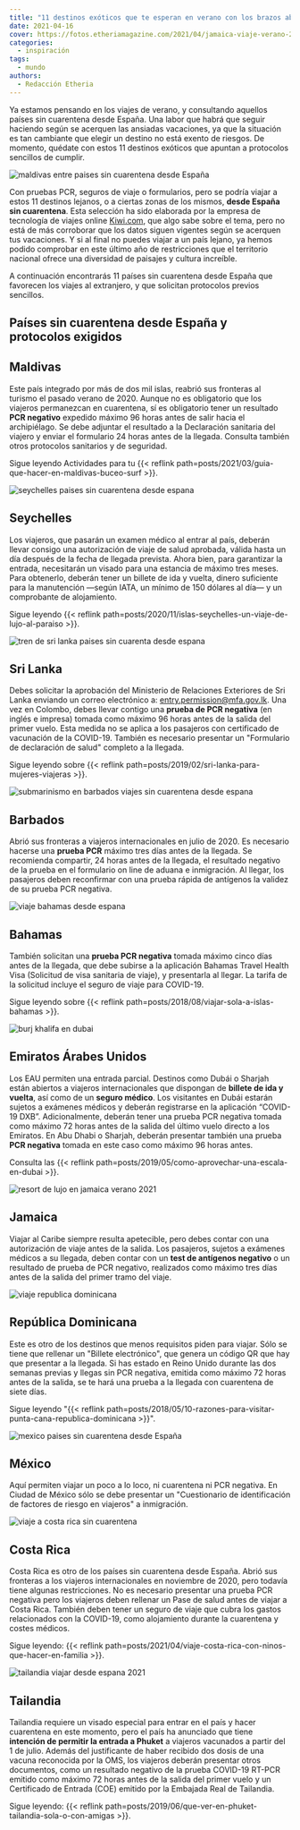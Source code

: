 ```yaml
---
title: "11 destinos exóticos que te esperan en verano con los brazos abiertos"
date: 2021-04-16
cover: https://fotos.etheriamagazine.com/2021/04/jamaica-viaje-verano-2021.jpg
categories: 
  - inspiración
tags: 
  - mundo
authors: 
  - Redacción Etheria
---
```


Ya estamos pensando en los viajes de verano, y consultando aquellos países sin 
cuarentena desde España. Una labor que habrá que seguir haciendo según se acerquen las 
ansiadas vacaciones, ya que la situación es tan cambiante que elegir un destino no está 
exento de riesgos. De momento, quédate con estos 11 destinos exóticos que apuntan a 
protocolos sencillos de cumplir. 

![maldivas entre paises sin cuarentena desde España](https://fotos.etheriamagazine.com/2021/04/maldivas-viaje-sin-cuarentena.jpg "Maldivas, uno de los países sin cuarentena desde España. © Ishan")

Con pruebas PCR, seguros de viaje o formularios, pero se podría viajar a estos 11 
destinos lejanos, o a ciertas zonas de los mismos, **desde España sin cuarentena**. Esta 
selección ha sido elaborada por la empresa de tecnología de viajes online 
[Kiwi.com](https://www.kiwi.com/es/), que algo sabe sobre el tema, pero no está de más 
corroborar que los datos siguen vigentes según se acerquen tus vacaciones. Y si al final 
no puedes viajar a un país lejano, ya hemos podido comprobar en este último año de 
restricciones que el territorio nacional ofrece una diversidad de paisajes y cultura 
increíble. 

A continuación encontrarás 11 países sin cuarentena desde España que favorecen los 
viajes al extranjero, y que solicitan protocolos previos sencillos. 

## Países sin cuarentena desde España y protocolos exigidos

## Maldivas

Este país integrado por más de dos mil islas, reabrió sus fronteras al turismo el pasado 
verano de 2020. Aunque no es obligatorio que los viajeros permanezcan en cuarentena, sí 
es obligatorio tener un resultado **PCR negativo** expedido máximo 96 horas antes de 
salir hacia el archipiélago. Se debe adjuntar el resultado a la Declaración sanitaria 
del viajero y enviar el formulario 24 horas antes de la llegada. Consulta también otros 
protocolos sanitarios y de seguridad. 

Sigue leyendo Actividades para tu {{< reflink 
path=posts/2021/03/guia-que-hacer-en-maldivas-buceo-surf >}}. 

![seychelles paises sin cuarentena desde espana](https://fotos.etheriamagazine.com/2021/04/sechelles-destino-sin-cuarentena.jpg "La Digue, en Seychelles. © Alessandro Russo")

## Seychelles

Los viajeros, que pasarán un examen médico al entrar al país, deberán llevar consigo una 
autorización de viaje de salud aprobada, válida hasta un día después de la fecha de 
llegada prevista. Ahora bien, para garantizar la entrada, necesitarán un visado para una 
estancia de máximo tres meses. Para obtenerlo, deberán tener un billete de ida y vuelta, 
dinero suficiente para la manutención —según IATA, un mínimo de 150 dólares al día— y un 
comprobante de alojamiento. 

Sigue leyendo {{< reflink 
path=posts/2020/11/islas-seychelles-un-viaje-de-lujo-al-paraiso >}}. 

![tren de sri lanka paises sin cuarenta desde espana](https://fotos.etheriamagazine.com/2021/04/tren-azul-sri-lanka.jpg "Famoso tren del té en Sri Lanka. © Gemma Fjam")

## Sri Lanka

Debes solicitar la aprobación del Ministerio de Relaciones Exteriores de Sri Lanka 
enviando un correo electrónico a: entry.permission@mfa.gov.lk. Una vez en Colombo, debes 
llevar contigo una **prueba de PCR negativa** (en inglés e impresa) tomada como máximo 
96 horas antes de la salida del primer vuelo. Esta medida no se aplica a los pasajeros 
con certificado de vacunación de la COVID-19. También es necesario presentar un 
"Formulario de declaración de salud" completo a la llegada. 

Sigue leyendo sobre {{< reflink path=posts/2019/02/sri-lanka-para-mujeres-viajeras >}}. 

![submarinismo en barbados viajes sin cuarentena desde espana](https://fotos.etheriamagazine.com/2021/04/barbados-submarinismo.jpg "Submarinismo en Barbados. © Cédric Frixon")

## Barbados

Abrió sus fronteras a viajeros internacionales en julio de 2020. Es necesario hacerse 
una **prueba PCR** máximo tres días antes de la llegada. Se recomienda compartir, 24 
horas antes de la llegada, el resultado negativo de la prueba en el formulario on line 
de aduana e inmigración. Al llegar, los pasajeros deben reconfirmar con una prueba 
rápida de antígenos la validez de su prueba PCR negativa. 

![viaje bahamas desde espana](https://fotos.etheriamagazine.com/2021/04/viaje-bahamas-desde-espana.jpg "Vista aérea de Coco Cay, en Bahamas. © Adam Gonzales")

## Bahamas

También solicitan una **prueba PCR negativa** tomada máximo cinco días antes de la 
llegada, que debe subirse a la aplicación Bahamas Travel Health Visa (Solicitud de visa 
sanitaria de viaje), y presentarla al llegar. La tarifa de la solicitud incluye el 
seguro de viaje para COVID-19. 

Sigue leyendo sobre {{< reflink path=posts/2018/08/viajar-sola-a-islas-bahamas >}}. 

![burj khalifa en dubai](https://fotos.etheriamagazine.com/2021/04/viaje-dubai-desde-espana.jpg "Burj Khalifa, en Dubái. © Toa Heftiba")

## Emiratos Árabes Unidos

Los EAU permiten una entrada parcial. Destinos como Dubái o Sharjah están abiertos a 
viajeros internacionales que dispongan de **billete de ida y vuelta**, así como de un 
**seguro médico**. Los visitantes en Dubái estarán sujetos a exámenes médicos y deberán 
registrarse en la aplicación “COVID-19 DXB”. Adicionalmente, deberán tener una prueba 
PCR negativa tomada como máximo 72 horas antes de la salida del último vuelo directo a 
los Emiratos. En Abu Dhabi o Sharjah, deberán presentar también una prueba **PCR 
negativa** tomada en este caso como máximo 96 horas antes. 

Consulta las {{< reflink path=posts/2019/05/como-aprovechar-una-escala-en-dubai >}}. 

![resort de lujo en jamaica verano 2021](https://fotos.etheriamagazine.com/2021/04/jamaica-viaje-verano-2021.jpg "Resort de lujo en Jamaica. © Obi Onyeador")

## Jamaica

Viajar al Caribe siempre resulta apetecible, pero debes contar con una autorización de 
viaje antes de la salida. Los pasajeros, sujetos a exámenes médicos a su llegada, deben 
contar con un **test de antígenos negativo** o un resultado de prueba de PCR negativo, 
realizados como máximo tres días antes de la salida del primer tramo del viaje. 

![viaje republica dominicana](https://fotos.etheriamagazine.com/2018/05/3-Republica-Dominicana-Sur-7.jpg "Costa de Punta Cana, en República Dominicana. © Etheria Magazine")

## República Dominicana

Este es otro de los destinos que menos requisitos piden para viajar. Sólo se tiene que 
rellenar un "Billete electrónico", que genera un código QR que hay que presentar a la 
llegada. Si has estado en Reino Unido durante las dos semanas previas y llegas sin PCR 
negativa, emitida como máximo 72 horas antes de la salida, se te hará una prueba a la 
llegada con cuarentena de siete días. 

Sigue leyendo "{{< reflink 
path=posts/2018/05/10-razones-para-visitar-punta-cana-republica-dominicana >}}". 

![mexico paises sin cuarentena desde España](https://fotos.etheriamagazine.com/2021/04/viaje-mexico-desde-espana.jpg "Santuario de la Virgen de los Remedios, en San Pedro Cholula, México. © Pedro Lastra")

## México

Aquí permiten viajar un poco a lo loco, ni cuarentena ni PCR negativa. En Ciudad de 
México sólo se debe presentar un "Cuestionario de identificación de factores de riesgo 
en viajeros" a inmigración. 

![viaje a costa rica sin cuarentena](https://fotos.etheriamagazine.com/2021/04/costa-rica-desde-espana.jpg "Parque Nacional del Volcán Irazu, en Costa Rica. © Alex Ip")

## Costa Rica

Costa Rica es otro de los países sin cuarentena desde España. Abrió sus fronteras a los 
viajeros internacionales en noviembre de 2020, pero todavía tiene algunas restricciones. 
No es necesario presentar una prueba PCR negativa pero los viajeros deben rellenar un 
Pase de salud antes de viajar a Costa Rica. También deben tener un seguro de viaje que 
cubra los gastos relacionados con la COVID-19, como alojamiento durante la cuarentena y 
costes médicos. 

Sigue leyendo: {{< reflink 
path=posts/2021/04/viaje-costa-rica-con-ninos-que-hacer-en-familia >}}. 

![tailandia viajar desde espana 2021](https://fotos.etheriamagazine.com/2021/04/phi-phi-islands-phuket.jpg "Phi Phi Islands, en la provincia de Phuket (Tailandia). © Deepain Jindal")

## Tailandia

Tailandia requiere un visado especial para entrar en el país y hacer cuarentena en este 
momento, pero el país ha anunciado que tiene **intención de permitir la entrada a 
Phuket** a viajeros vacunados a partir del 1 de julio. Además del justificante de haber 
recibido dos dosis de una vacuna reconocida por la OMS, los viajeros deberán presentar 
otros documentos, como un resultado negativo de la prueba COVID-19 RT-PCR emitido como 
máximo 72 horas antes de la salida del primer vuelo y un Certificado de Entrada (COE) 
emitido por la Embajada Real de Tailandia. 

Sigue leyendo: {{< reflink 
path=posts/2019/06/que-ver-en-phuket-tailandia-sola-o-con-amigas >}}.
